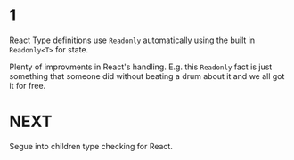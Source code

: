# 1
React Type definitions use `Readonly` automatically using the built in `Readonly<T>` for state. 

Plenty of improvments in React's handling. E.g. this `Readonly` fact is just something that someone did without beating a drum about it and we all got it for free.

# NEXT
Segue into children type checking for React.
